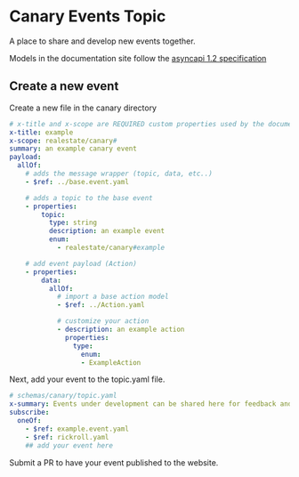 # Canary Events Topic

A place to share and develop new events together.

Models in the documentation site follow the [asyncapi 1.2 specification](https://www.asyncapi.com/docs/specifications/1.2.0/)

## Create a new event

Create a new file in the canary directory

```yaml
# x-title and x-scope are REQUIRED custom properties used by the documentation generator
x-title: example
x-scope: realestate/canary#
summary: an example canary event
payload:
  allOf:
    # adds the message wrapper (topic, data, etc..)
    - $ref: ../base.event.yaml

    # adds a topic to the base event
    - properties:
        topic:
          type: string
          description: an example event
          enum:
            - realestate/canary#example

    # add event payload (Action)
    - properties:
        data:
          allOf:
            # import a base action model
            - $ref: ../Action.yaml

            # customize your action
            - description: an example action
              properties:
                type:
                  enum:
                  - ExampleAction
```

Next, add your event to the topic.yaml file.

```yaml
# schemas/canary/topic.yaml
x-summary: Events under development can be shared here for feedback and testing
subscribe:
  oneOf:
    - $ref: example.event.yaml
    - $ref: rickroll.yaml
    ## add your event here
```

Submit a PR to have your event published to the website.